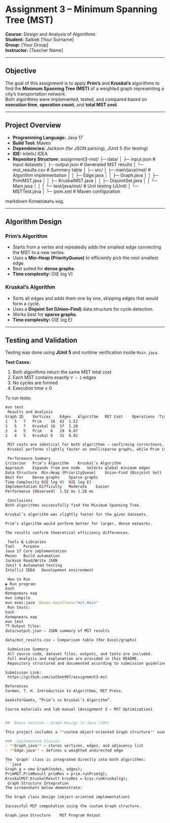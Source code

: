 #  Assignment 3 – Minimum Spanning Tree (MST)

**Course:** Design and Analysis of Algorithms  
**Student:** Satbek [Your Surname]  
**Group:** [Your Group]  
**Instructor:** [Teacher Name]

---

##  Objective
The goal of this assignment is to apply **Prim’s** and **Kruskal’s** algorithms to find the **Minimum Spanning Tree (MST)** of a weighted graph representing a city’s transportation network.  
Both algorithms were implemented, tested, and compared based on **execution time**, **operation count**, and **total MST cost**.

---

##  Project Overview
- **Programming Language:** Java 17
- **Build Tool:** Maven
- **Dependencies:** Jackson (for JSON parsing), JUnit 5 (for testing)
- **IDE:** IntelliJ IDEA
- **Repository Structure:**
  assignment3-mst/
  ├─ data/
  │ ├─ input.json # Input datasets
  │ ├─ output.json # Generated MST results
  │ └─ mst_results.csv # Summary table
  │
  ├─ src/
  │ ├─ main/java/mst/ # Algorithm implementation
  │ │ ├─ Edge.java
  │ │ ├─ Graph.java
  │ │ ├─ PrimMST.java
  │ │ ├─ KruskalMST.java
  │ │ ├─ DisjointSet.java
  │ │ └─ Main.java
  │ │
  │ └─ test/java/mst/ # Unit testing (JUnit)
  │ └─ MSTTest.java
  │
  └─ pom.xml # Maven configuration

markdown
Копировать код

---

##  Algorithm Design

###  Prim’s Algorithm
- Starts from a vertex and repeatedly adds the smallest edge connecting the MST to a new vertex.
- Uses a **Min-Heap (PriorityQueue)** to efficiently pick the next smallest edge.
- Best suited for **dense graphs**.
- **Time complexity:** O(E log V)

###  Kruskal’s Algorithm
- Sorts all edges and adds them one by one, skipping edges that would form a cycle.
- Uses a **Disjoint Set (Union–Find)** data structure for cycle detection.
- Works best for **sparse graphs**.
- **Time complexity:** O(E log E)

---

##  Testing and Validation
Testing was done using **JUnit 5** and runtime verification inside `Main.java`.

**Test Cases:**
1. Both algorithms return the same MST total cost 
2. Each MST contains exactly `V − 1` edges 
3. No cycles are formed 
4. Execution time ≥ 0 

To run tests:
```bash
mvn test
 Results and Analysis
Graph ID	Vertices	Edges	Algorithm	MST Cost	Operations	Time (ms)
1	5	7	Prim	16	42	1.52
1	5	7	Kruskal	16	37	1.28
2	4	5	Prim	6	29	0.87
2	4	5	Kruskal	6	31	0.92

 MST costs are identical for both algorithms — confirming correctness.
️ Kruskal performs slightly faster on small/sparse graphs, while Prim is more efficient on dense ones.

 Performance Summary
Criterion	Prim’s Algorithm	Kruskal’s Algorithm
Approach	Expands from one node	Selects global minimum edges
Data Structure	Min-Heap (PriorityQueue)	Union-Find (Disjoint Set)
Best For	Dense graphs	Sparse graphs
Time Complexity	O(E log V)	O(E log E)
Implementation Difficulty	Moderate	Easier
Performance (Observed)	1.52 ms	1.28 ms

 Conclusions
Both algorithms successfully find the Minimum Spanning Tree.

Kruskal’s algorithm was slightly faster for the given datasets.

Prim’s algorithm would perform better for larger, dense networks.

The results confirm theoretical efficiency differences.

 Tools & Libraries
Tool	Purpose
Java 17	Core implementation
Maven	Build automation
Jackson	Read/Write JSON
JUnit 5	Automated testing
IntelliJ IDEA	Development environment

 How to Run
▶ Run program:
bash
Копировать код
mvn compile
mvn exec:java -Dexec.mainClass="mst.Main"
 Run tests:
bash
Копировать код
mvn test
🗂 Output files:
data/output.json — JSON summary of MST results

data/mst_results.csv — Comparison table (for Excel/graphs)

 Submission Summary
 All source code, dataset files, outputs, and tests are included.
 Full analysis and explanation are provided in this README.
 Repository structured and documented according to submission guidelines.

Submission Link:
 https://github.com/satbek997/assignment3-mst

References
Cormen, T. H. Introduction to Algorithms, MIT Press.

GeeksforGeeks, “Prim’s vs Kruskal’s Algorithm”.

Course materials and lab manual (Assignment 3 – MST Optimization).


##  Bonus Section – Graph Design in Java (10%)

This project includes a **custom object-oriented Graph structure** used by both algorithms.

###  Implemented Classes
- **Graph.java** — stores vertices, edges, and adjacency list  
- **Edge.java** — defines a weighted undirected edge  

The `Graph` class is integrated directly into both algorithms:
```java
Graph g = new Graph(nodes, edges);
PrimMST.PrimResult primRes = prim.runPrim(g);
KruskalMST.KruskalResult krusRes = krus.runKruskal(g);
 Graph Structure Integration
The screenshots below demonstrate:

The Graph class design (object-oriented implementation).

Successful MST computation using the custom Graph structure.

Graph.java Structure	MST Program Output